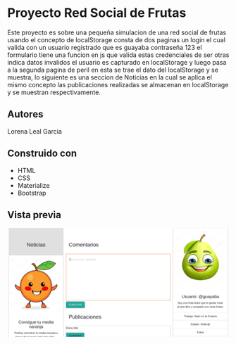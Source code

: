 Proyecto Red Social de Frutas 
=============================
Este proyecto es sobre una pequeña simulacion de una red social de frutas usando el concepto de localStorage
consta de dos paginas un login el cual valida con un usuario registrado que es guayaba contraseña 123 
el formulario tiene una funcion en js que valida estas credenciales de ser otras indica datos invalidos 
el usuario es capturado en localStorage y luego pasa a la segunda pagina de peril en esta se trae el dato
del localStorage y se muestra, lo siguiente es una seccion de Noticias en la cual se aplica el mismo concepto
las publicaciones realizadas se almacenan en localStorage y se muestran respectivamente.

Autores
-------
Lorena Leal Garcia

Construido con
--------------
+ HTML
+ CSS
+ Materialize
+ Bootstrap

Vista previa
------------
![](/img/vistaPrevia.png)